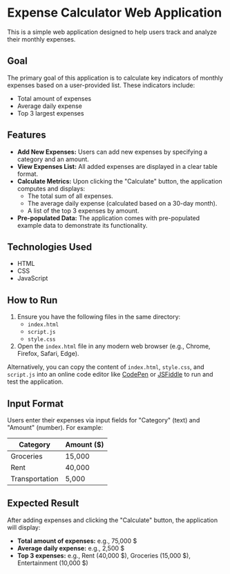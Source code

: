 # Expense Calculator Web Application

This is a simple web application designed to help users track and analyze their monthly expenses.

## Goal

The primary goal of this application is to calculate key indicators of monthly expenses based on a user-provided list. These indicators include:

*   Total amount of expenses
*   Average daily expense
*   Top 3 largest expenses

## Features

*   **Add New Expenses:** Users can add new expenses by specifying a category and an amount.
*   **View Expenses List:** All added expenses are displayed in a clear table format.
*   **Calculate Metrics:** Upon clicking the "Calculate" button, the application computes and displays:
    *   The total sum of all expenses.
    *   The average daily expense (calculated based on a 30-day month).
    *   A list of the top 3 expenses by amount.
*   **Pre-populated Data:** The application comes with pre-populated example data to demonstrate its functionality.

## Technologies Used

*   HTML
*   CSS
*   JavaScript

## How to Run

1.  Ensure you have the following files in the same directory:
    *   `index.html`
    *   `script.js`
    *   `style.css`
2.  Open the `index.html` file in any modern web browser (e.g., Chrome, Firefox, Safari, Edge).

Alternatively, you can copy the content of `index.html`, `style.css`, and `script.js` into an online code editor like [CodePen](https://codepen.io/) or [JSFiddle](https://jsfiddle.net/) to run and test the application.

## Input Format

Users enter their expenses via input fields for "Category" (text) and "Amount" (number). For example:

| Category       | Amount ($) |
|----------------|------------|
| Groceries      | 15,000     |
| Rent           | 40,000     |
| Transportation | 5,000      |

## Expected Result

After adding expenses and clicking the "Calculate" button, the application will display:

*   **Total amount of expenses:** e.g., 75,000 $
*   **Average daily expense:** e.g., 2,500 $
*   **Top 3 expenses:** e.g., Rent (40,000 $), Groceries (15,000 $), Entertainment (10,000 $) 